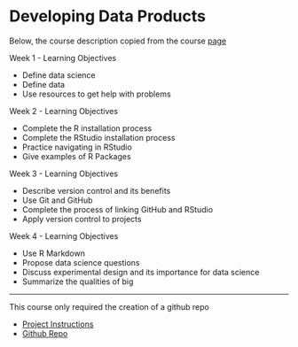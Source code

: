 # Developing Data Products  

Below, the course description copied from the course [page](https://www.coursera.org/learn/data-scientists-tools)

Week 1 - Learning Objectives

* Define data science
* Define data
* Use resources to get help with problems

Week 2 - Learning Objectives

* Complete the R installation process
* Complete the RStudio installation process
* Practice navigating in RStudio
* Give examples of R Packages

Week 3 - Learning Objectives

* Describe version control and its benefits
* Use Git and GitHub
* Complete the process of linking GitHub and RStudio
* Apply version control to projects

Week 4 - Learning Objectives

* Use R Markdown
* Propose data science questions
* Discuss experimental design and its importance for data science
* Summarize the qualities of big 

----------------------------------

This course only required the creation of a github repo

- [Project Instructions]()
- [Github Repo](https://github.com/ElisaRMA/datasciencecoursera.git)

